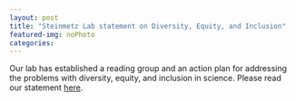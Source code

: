 ```yaml
---
layout: post
title: "Steinmetz Lab statement on Diversity, Equity, and Inclusion"
featured-img: noPhoto
categories:
---
```


Our lab has established a reading group and an action plan for addressing the problems with diversity, equity, and inclusion in science. Please read our statement <a href="{{site.baseurl}}/dei/">here</a>. 
